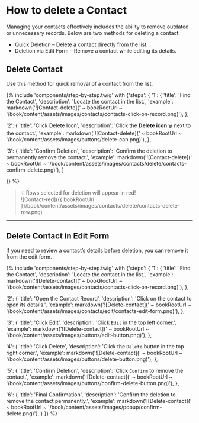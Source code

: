 # How to delete a Contact

Managing your contacts effectively includes the ability to remove outdated or unnecessary records. Below are two methods for deleting a contact:

- Quick Deletion – Delete a contact directly from the list.
- Deletion via Edit Form – Remove a contact while editing its details.

## Delete Contact

Use this method for quick removal of a contact from the list.

{% include 'components/step-by-step.twig' with {'steps': {
  '1': {
    'title': 'Find the Contact',
    'description': 'Locate the contact in the list.',
    'example': markdown('![Contact-delete](' ~ bookRootUrl ~ '/book/content/assets/images/contacts/contacts-click-on-record.png)'),
  },

  '2': {
    'title': 'Click Delete Icon',
    'description': 'Click the **Delete icon** `🗑️` next to the contact.',
    'example': markdown('![Contact-delete](' ~ bookRootUrl ~ '/book/content/assets/images/buttons/delete-can.png)'),
  },

  '3': {
    'title': 'Confirm Deletion',
    'description': 'Confirm the deletion to permanently remove the contact.',
    'example': markdown('![Contact-delete](' ~ bookRootUrl ~ '/book/content/assets/images/contacts/delete/contacts-confirm-delete.png)'),
  }

}} %}

> 💡 Rows selected for deletion will appear in red!  
> ![Contact-red]({{ bookRootUrl }}/book/content/assets/images/contacts/delete/contacts-delete-row.png)

---

## Delete Contact in Edit Form

If you need to review a contact’s details before deletion, you can remove it from the edit form.

{% include 'components/step-by-step.twig' with {'steps': {
  '1': {
    'title': 'Find the Contact',
    'description': 'Locate the contact in the list.',
    'example': markdown('![Delete-contact](' ~ bookRootUrl ~ '/book/content/assets/images/contacts/contacts-click-on-record.png)'),
  },

  '2': {
    'title': 'Open the Contact Record',
    'description': 'Click on the contact to open its details.',
    'example': markdown('![Delete-contact](' ~ bookRootUrl ~ '/book/content/assets/images/contacts/edit/contacts-edit-form.png)'),
  },

  '3': {
    'title': 'Click Edit',
    'description': 'Click `Edit` in the top left corner.',
    'example': markdown('![Delete-contact](' ~ bookRootUrl ~ '/book/content/assets/images/buttons/edit-button.png)'),
  },

  '4': {
    'title': 'Click Delete',
    'description': 'Click the `Delete` button in the top right corner.',
    'example': markdown('![Delete-contact](' ~ bookRootUrl ~ '/book/content/assets/images/buttons/delete-button.png)'),
  },

  '5': {
    'title': 'Confirm Deletion',
    'description': 'Click `Confirm` to remove the contact.',
    'example': markdown('![Delete-contact](' ~ bookRootUrl ~ '/book/content/assets/images/buttons/confirm-delete-button.png)'),
  },

  '6': {
    'title': 'Final Confirmation',
    'description': 'Confirm the deletion to remove the contact permanently.',
    'example': markdown('![Delete-contact](' ~ bookRootUrl ~ '/book/content/assets/images/popup/confirm-delete.png)'),
  }
}} %}
